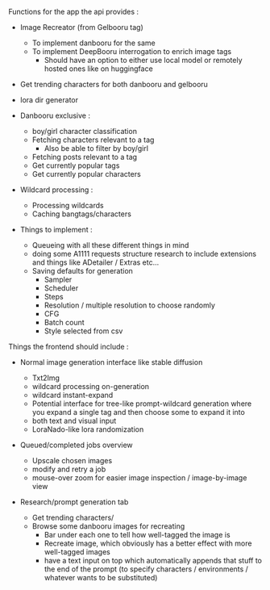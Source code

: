Functions for the app the api provides :

- Image Recreator (from Gelbooru tag) 
  - To implement danbooru for the same 
  - To implement DeepBooru interrogation to enrich image tags
    - Should have an option to either use local model or remotely hosted ones like on huggingface
- Get trending characters for both danbooru and gelbooru
- lora dir generator

- Danbooru exclusive :
  - boy/girl character classification
  - Fetching characters relevant to a tag
    - Also be able to filter by boy/girl
  - Fetching posts relevant to a tag
  - Get currently popular tags
  - Get currently popular characters

- Wildcard processing :
  - Processing wildcards
  - Caching bangtags/characters

- Things to implement :
  - Queueing with all these different things in mind
  - doing some A1111 requests structure research to include extensions and things like ADetailer / Extras etc...
  - Saving defaults for generation
    - Sampler
    - Scheduler
    - Steps
    - Resolution / multiple resolution to choose randomly
    - CFG
    - Batch count
    - Style selected from csv

Things the frontend should include :
- Normal image generation interface like stable diffusion
  - Txt2Img
  - wildcard processing on-generation
  - wildcard instant-expand
  - Potential interface for tree-like prompt-wildcard generation where you expand a single tag and then choose some to expand it into
  - both text and visual input
  - LoraNado-like lora randomization

- Queued/completed jobs overview
  - Upscale chosen images
  - modify and retry a job
  - mouse-over zoom for easier image inspection / image-by-image view

- Research/prompt generation tab
  - Get trending characters/
  - Browse some danbooru images for recreating
    - Bar under each one to tell how well-tagged the image is
    - Recreate image, which obviously has a better effect with more well-tagged images
    - have a text input on top which automatically appends that stuff to the end of the prompt (to specify characters / environments / whatever wants to be substituted)